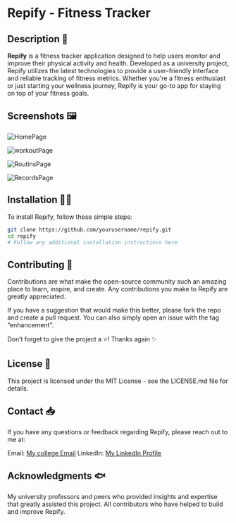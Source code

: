 # Repify - Fitness Tracker

## Description 🔌

**Repify** is a fitness tracker application designed to help users monitor and improve their physical activity and health. Developed as a university project, Repify utilizes the latest technologies to provide a user-friendly interface and reliable tracking of fitness metrics. Whether you're a fitness enthusiast or just starting your wellness journey, Repify is your go-to app for staying on top of your fitness goals.

## Screenshots 🖼️

![HomePage](https://github.com/4R4S8/FitnessTrackerApp/assets/64580530/332e5213-1cf7-4e4b-bdb6-ef434343fd05)


![workoutPage](https://github.com/4R4S8/FitnessTrackerApp/assets/64580530/b736b7cf-1561-48df-abd1-b38c05771a6b)


![RoutinsPage](https://github.com/4R4S8/FitnessTrackerApp/assets/64580530/7f0b0a1d-2e02-48d5-b7e9-27eb7aad38d2)


![RecordsPage](https://github.com/4R4S8/FitnessTrackerApp/assets/64580530/278a8fe2-5509-4733-9516-785cdbf6410e)

## Installation 🧑‍🏫

To install Repify, follow these simple steps:

```bash
git clone https://github.com/yourusername/repify.git
cd repify
# Follow any additional installation instructions here
```
## Contributing 💪
Contributions are what make the open-source community such an amazing place to learn, inspire, and create. Any contributions you make to Repify are greatly appreciated.

If you have a suggestion that would make this better, please fork the repo and create a pull request. You can also simply open an issue with the tag “enhancement”.

Don’t forget to give the project a ⭐! Thanks again ✨

## License 📄
This project is licensed under the MIT License - see the LICENSE.md file for details.

## Contact 📥
If you have any questions or feedback regarding Repify, please reach out to me at:

Email: [My college Email](a.zomorrodi.00.it@gmail.com)
LinkedIn: [My LinkedIn Profile](https://www.linkedin.com/in/4r4s8/)

## Acknowledgments 🐟

My university professors and peers who provided insights and expertise that greatly assisted this project.
All contributors who have helped to build and improve Repify.
